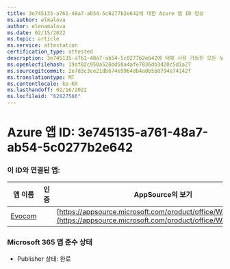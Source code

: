 ```yaml
---
title: 3e745135-a761-48a7-ab54-5c0277b2e642에 대한 Azure 앱 ID 정보
ms.author: elmalova
author: elenamalova
ms.date: 02/15/2022
ms.topic: article
ms.service: attestation
certification_type: attested
description: 3e745135-a761-48a7-ab54-5c0277b2e642에 대해 사용 가능한 모든 보안 및 규정 준수 정보입니다.
ms.openlocfilehash: 19af02c950a528dd58a4afe7836db3d20c5d1a27
ms.sourcegitcommit: 2e7d3c3ce21db674e9964db4a0b5b8794e74142f
ms.translationtype: MT
ms.contentlocale: ko-KR
ms.lasthandoff: 02/16/2022
ms.locfileid: "62827566"
---
```

# <a name="azure-app-id-3e745135-a761-48a7-ab54-5c0277b2e642"></a>Azure 앱 ID: 3e745135-a761-48a7-ab54-5c0277b2e642


### <a name="apps-associated-with-this-id"></a>이 ID와 연결된 앱:
| **앱 이름** | **인증** | **AppSource의 보기** |
|--------------|---------------|-----------------------|
| [Evocom](https://docs.microsoft.com/microsoft-365-app-certification/forward/WA200002050) |  | [https://appsource.microsoft.com/product/office/WA200002050](https://appsource.microsoft.com/product/office/WA200002050) |

### <a name="microsoft-365-app-compliance-status"></a>Microsoft 365 앱 준수 상태
- Publisher 상태: 완료
